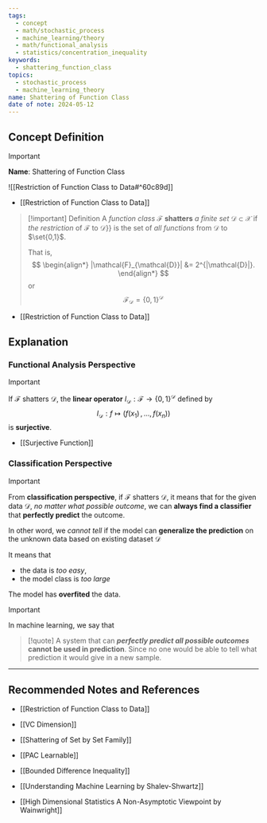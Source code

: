```yaml
---
tags:
  - concept
  - math/stochastic_process
  - machine_learning/theory
  - math/functional_analysis
  - statistics/concentration_inequality
keywords:
  - shattering_function_class
topics:
  - stochastic_process
  - machine_learning_theory
name: Shattering of Function Class
date of note: 2024-05-12
---
```


## Concept Definition

>[!important]
>**Name**: Shattering of Function Class

![[Restriction of Function Class to Data#^60c89d]]

- [[Restriction of Function Class to Data]]


>[!important] Definition
>A *function class* $\mathcal{F}$ **shatters** *a finite set* $\mathcal{D} \subset \mathcal{X}$ if *the restriction* of $\mathcal{F}$ to $\mathcal{D}$}} is the set of *all functions* from $\mathcal{D}$ to $\set{0,1}$. 
>
>That is, 
>$$
> \begin{align*}
> |\mathcal{F}_{\mathcal{D}}| &= 2^{|\mathcal{D}|}.
> \end{align*}
>$$ 
>or
>$$
>\mathcal{F}_{\mathcal{D}} = \{0, 1\}^{\mathcal{D}}
>$$

- [[Restriction of Function Class to Data]]

## Explanation

### Functional Analysis Perspective

>[!important]
>If $\mathcal{F}$ shatters  $\mathcal{D}$, the **linear operator** $I_{\mathcal{D}}: \mathcal{F} \to \{ 0,1 \}^{\mathcal{D}}$  defined by 
>$$
> I_{\mathcal{D}}: f \mapsto (f(x_{1}) \,{,}\ldots{,}\, f(x_{n}))
>$$
>is **surjective**.

- [[Surjective Function]]

### Classification Perspective

>[!important]
>From **classification perspective**, if $\mathcal{F}$ shatters $\mathcal{D}$, it means that for the given data $\mathcal{D}$, *no matter what possible outcome*, we can **always find a classifier** that **perfectly predict** the outcome.
>
>In other word, we *cannot tell* if the model can **generalize the prediction** on the unknown data based on existing dataset $\mathcal{D}$
>
>It means that
>- the data is *too easy*, 
>- the model class is *too large*
>
>The model has **overfited** the data.

>[!important]
>In machine learning, we say that
>>[!quote]
>>A system that can *__perfectly predict all possible outcomes__*  **cannot be used in prediction**. Since no one would be able to tell what prediction it would give in a new sample.  


-----------
##  Recommended Notes and References

- [[Restriction of Function Class to Data]]
- [[VC Dimension]]

- [[Shattering of Set by Set Family]]

- [[PAC Learnable]]
- [[Bounded Difference Inequality]]
- [[Understanding Machine Learning by Shalev-Shwartz]]
- [[High Dimensional Statistics A Non-Asymptotic Viewpoint by Wainwright]]

